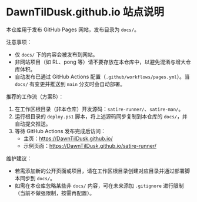 # DawnTilDusk.github.io 站点说明

本仓库用于发布 GitHub Pages 网站，发布目录为 `docs/`。

注意事项：
- 仅 `docs/` 下的内容会被发布到网站。
- 非网站项目（如 RL、pong 等）请不要存放在本仓库中，以避免混淆与增大仓库体积。
- 自动发布已通过 GitHub Actions 配置（`.github/workflows/pages.yml`）。当 `docs/` 有变更并推送到 `main` 分支时会自动部署。

推荐的工作流（方案B）：
1. 在工作区根目录（非本仓库）开发源码：`satire-runner/`、`satire-man/`。
2. 运行根目录的 `deploy.ps1` 脚本，将上述源码同步复制到本仓库的 `docs/`，并自动提交推送。
3. 等待 GitHub Actions 发布完成后访问：
   - 主页：https://DawnTilDusk.github.io/
   - 示例页面：https://DawnTilDusk.github.io/satire-runner/

维护建议：
- 若需添加新的公开页面或项目，请在工作区根目录创建对应目录并通过部署脚本同步到 `docs/`。
- 如需在本仓库忽略某些非 `docs/` 内容，可在未来添加 `.gitignore` 进行限制（当前不做强限制，按需再配置）。